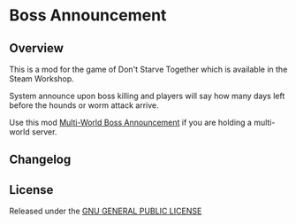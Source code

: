 # Boss Announcement

## Overview

This is a mod for the game of Don't Starve Together which is available in the Steam Workshop. 

System announce upon boss killing and players will say how many days left before the hounds or worm attack arrive.

Use this mod [Multi-World Boss Announcement](https://steamcommunity.com/sharedfiles/filedetails/?id=1817697604) if you are holding a multi-world server.

## Changelog

## License

Released under the [GNU GENERAL PUBLIC LICENSE](https://www.gnu.org/licenses/gpl-3.0.en.html)